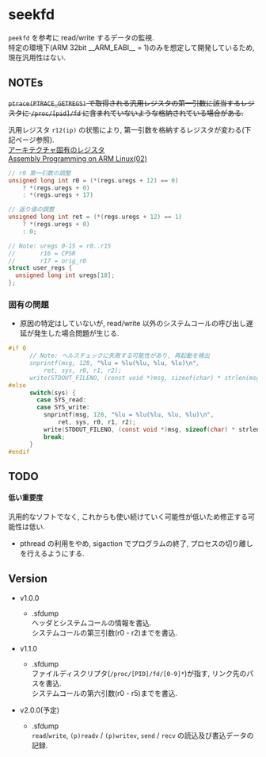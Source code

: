 # seekfd

`peekfd` を参考に read/write するデータの監視.  
特定の環境下(ARM 32bit \_\_ARM\_EABI\_\_ = 1)のみを想定して開発しているため, 現在汎用性はない.


## NOTEs
~~`ptrace(PTRACE_GETREGS)` で取得される汎用レジスタの第一引数に該当するレジスタに `/proc/[pid]/fd` に含まれていないような格納されている場合がある.~~


汎用レジスタ `r12(ip)` の状態により, 第一引数を格納するレジスタが変わる(下記ページ参照).  
[アーキテクチャ固有のレジスタ](http://www.katsuster.net/wiki/index.php?katsuhiro%2Frefmon%2Farm_port)  
[Assembly Programming on ARM Linux(02)](https://www.mztn.org/slasm/arm02.html)

```C
// r0 第一引数の調整
unsigned long int r0 = (*(regs.uregs + 12) == 0)
    ? *(regs.uregs + 0)
    : *(regs.uregs + 17)

// 返り値の調整
unsigned long int ret = (*(regs.uregs + 12) == 1)
    ? *(regs.uregs + 0)
    : 0;
```

```C
// Note: uregs 0-15 = r0..r15
//       r16 = CPSR
//       r17 = orig_r0
struct user_regs {
  unsigned long int uregs[18];
};
```

### 固有の問題
* 原因の特定はしていないが, read/write 以外のシステムコールの呼び出し遅延が発生した場合問題が生じる.

```C
#if 0
      // Note: ヘルスチェックに失敗する可能性があり, 再起動を検出
      snprintf(msg, 128, "%lu = %lu(%lu, %lu, %lu)\n",
          ret, sys, r0, r1, r2);
      write(STDOUT_FILENO, (const void *)msg, sizeof(char) * strlen(msg));
#else
      switch(sys) {
        case SYS_read:
        case SYS_write:
          snprintf(msg, 128, "%lu = %lu(%lu, %lu, %lu)\n",
              ret, sys, r0, r1, r2);
          write(STDOUT_FILENO, (const void *)msg, sizeof(char) * strlen(msg));
          break;
      }
#endif
```


## TODO

#### 低い重要度
汎用的なソフトでなく, これからも使い続けていく可能性が低いため修正する可能性は低い.  
* pthread の利用をやめ, sigaction でプログラムの終了, プロセスの切り離しを行えるようにする.


## Version
* v1.0.0  
  * .sfdump  
  ヘッダとシステムコールの情報を書込.  
  システムコールの第三引数(r0 - r2)までを書込.

* v1.1.0  
  * .sfdump  
  ファイルディスクリプタ(`/proc/[PID]/fd/[0-9]*`)が指す, リンク先のパスを書込.  
  システムコールの第六引数(r0 - r5)までを書込.

* v2.0.0(予定)
  * .sfdump  
  `read`/`write`, `(p)readv` / `(p)writev`, `send` / `recv` の読込及び書込データの記録.
